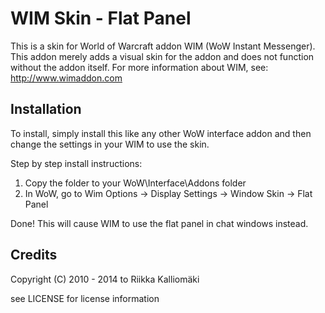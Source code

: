 # WIM Skin - Flat Panel #

This is a skin for World of Warcraft addon WIM (WoW Instant Messenger). This
addon merely adds a visual skin for the addon and does not function without the
addon itself. For more information about WIM, see: http://www.wimaddon.com

## Installation ##

To install, simply install this like any other WoW interface addon and then
change the settings in your WIM to use the skin.

Step by step install instructions: 

1. Copy the folder to your WoW\Interface\Addons folder
2. In WoW, go to Wim Options -> Display Settings -> Window Skin -> Flat Panel

Done! This will cause WIM to use the flat panel in chat windows instead.

## Credits ##

Copyright (C) 2010 - 2014 to Riikka Kalliomäki

see LICENSE for license information